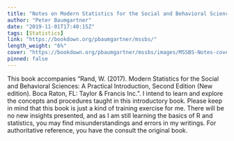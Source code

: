 ```yaml
---
title: "Notes on Modern Statistics for the Social and Behavioral Sciences (MSSBS)"
author: "Peter Baumgartner"
date: "2019-11-01T17:40:15Z"
tags: [Statistics]
link: "https://bookdown.org/pbaumgartner/mssbs/"
length_weight: "6%"
cover: "https://bookdown.org/pbaumgartner/mssbs/images/MSSBS-Notes-cover-min.jpg"
pinned: false
---
```


This book accompanies “Rand, W. (2017). Modern Statistics for the Social and Behavioral Sciences: A Practical Introduction, Second Edition (New edition). Boca Raton, FL: Taylor & Francis Inc.”. I intend to learn and explore the concepts and procedures taught in this introductory book. Please keep in mind that this book is just a kind of training exercise for me. There will be no new insights presented, and as I am still learning the basics of R and statistics, you may find misunderstandings and errors in my writings. For authoritative reference, you have the consult the original book.
